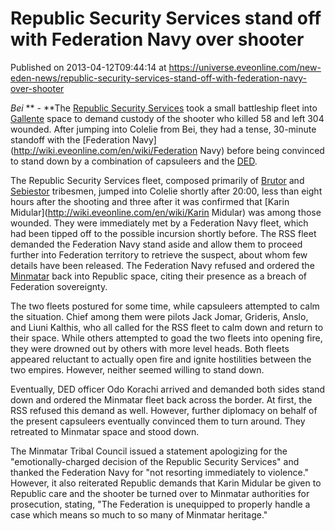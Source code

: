 # Republic Security Services stand off with Federation Navy over shooter
Published on 2013-04-12T09:44:14 at https://universe.eveonline.com/new-eden-news/republic-security-services-stand-off-with-federation-navy-over-shooter

_Bei_ ** - **The [Republic Security Services](http://wiki.eveonline.com/en/wiki/) took a small battleship fleet into [Gallente](http://wiki.eveonline.com/en/wiki/Gallente) space to demand custody of the shooter who killed 58 and left 304 wounded. After jumping into Colelie from Bei, they had a tense, 30-minute standoff with the [Federation Navy](http://wiki.eveonline.com/en/wiki/Federation Navy) before being convinced to stand down by a combination of capsuleers and the [DED](http://wiki.eveonline.com/en/wiki/DED).

The Republic Security Services fleet, composed primarily of [Brutor](http://wiki.eveonline.com/en/wiki/Brutor) and [Sebiestor](http://wiki.eveonline.com/en/wiki/Sebiestor) tribesmen, jumped into Colelie shortly after 20:00, less than eight hours after the shooting and three after it was confirmed that [Karin Midular](http://wiki.eveonline.com/en/wiki/Karin Midular) was among those wounded. They were immediately met by a Federation Navy fleet, which had been tipped off to the possible incursion shortly before. The RSS fleet demanded the Federation Navy stand aside and allow them to proceed further into Federation territory to retrieve the suspect, about whom few details have been released. The Federation Navy refused and ordered the [Minmatar](http://wiki.eveonline.com/en/wiki/Minmatar) back into Republic space, citing their presence as a breach of Federation sovereignty.

The two fleets postured for some time, while capsuleers attempted to calm the situation. Chief among them were pilots Jack Jomar, Grideris, Anslo, and Liuni Kalthis, who all called for the RSS fleet to calm down and return to their space. While others attempted to goad the two fleets into opening fire, they were drowned out by others with more level heads. Both fleets appeared reluctant to actually open fire and ignite hostilities between the two empires. However, neither seemed willing to stand down.

Eventually, DED officer Odo Korachi arrived and demanded both sides stand down and ordered the Minmatar fleet back across the border. At first, the RSS refused this demand as well. However, further diplomacy on behalf of the present capsuleers eventually convinced them to turn around. They retreated to Minmatar space and stood down.

The Minmatar Tribal Council issued a statement apologizing for the "emotionally-charged decision of the Republic Security Services" and thanked the Federation Navy for "not resorting immediately to violence." However, it also reiterated Republic demands that Karin Midular be given to Republic care and the shooter be turned over to Minmatar authorities for prosecution, stating, "The Federation is unequipped to properly handle a case which means so much to so many of Minmatar heritage."
